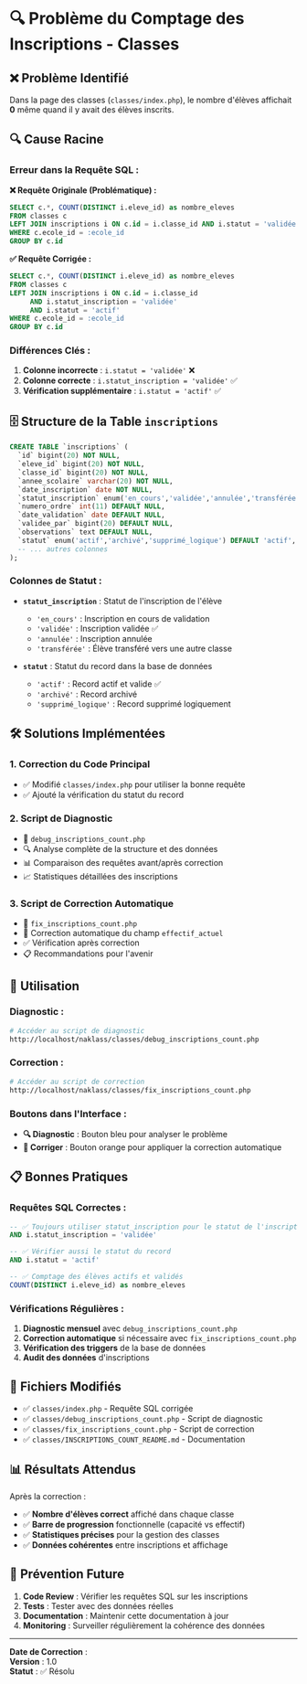 # 🔍 Problème du Comptage des Inscriptions - Classes

## ❌ Problème Identifié

Dans la page des classes (`classes/index.php`), le nombre d'élèves affichait **0** même quand il y avait des élèves inscrits.

## 🔍 Cause Racine

### **Erreur dans la Requête SQL :**

**❌ Requête Originale (Problématique) :**
```sql
SELECT c.*, COUNT(DISTINCT i.eleve_id) as nombre_eleves
FROM classes c
LEFT JOIN inscriptions i ON c.id = i.classe_id AND i.statut = 'validée'
WHERE c.ecole_id = :ecole_id
GROUP BY c.id
```

**✅ Requête Corrigée :**
```sql
SELECT c.*, COUNT(DISTINCT i.eleve_id) as nombre_eleves
FROM classes c
LEFT JOIN inscriptions i ON c.id = i.classe_id 
     AND i.statut_inscription = 'validée' 
     AND i.statut = 'actif'
WHERE c.ecole_id = :ecole_id
GROUP BY c.id
```

### **Différences Clés :**

1. **Colonne incorrecte** : `i.statut = 'validée'` ❌
2. **Colonne correcte** : `i.statut_inscription = 'validée'` ✅
3. **Vérification supplémentaire** : `i.statut = 'actif'` ✅

## 🗄️ Structure de la Table `inscriptions`

```sql
CREATE TABLE `inscriptions` (
  `id` bigint(20) NOT NULL,
  `eleve_id` bigint(20) NOT NULL,
  `classe_id` bigint(20) NOT NULL,
  `annee_scolaire` varchar(20) NOT NULL,
  `date_inscription` date NOT NULL,
  `statut_inscription` enum('en_cours','validée','annulée','transférée') DEFAULT 'en_cours',
  `numero_ordre` int(11) DEFAULT NULL,
  `date_validation` date DEFAULT NULL,
  `validee_par` bigint(20) DEFAULT NULL,
  `observations` text DEFAULT NULL,
  `statut` enum('actif','archivé','supprimé_logique') DEFAULT 'actif',
  -- ... autres colonnes
);
```

### **Colonnes de Statut :**

- **`statut_inscription`** : Statut de l'inscription de l'élève
  - `'en_cours'` : Inscription en cours de validation
  - `'validée'` : Inscription validée ✅
  - `'annulée'` : Inscription annulée
  - `'transférée'` : Élève transféré vers une autre classe

- **`statut`** : Statut du record dans la base de données
  - `'actif'` : Record actif et valide ✅
  - `'archivé'` : Record archivé
  - `'supprimé_logique'` : Record supprimé logiquement

## 🛠️ Solutions Implémentées

### **1. Correction du Code Principal**
- ✅ Modifié `classes/index.php` pour utiliser la bonne requête
- ✅ Ajouté la vérification du statut du record

### **2. Script de Diagnostic**
- 📁 `debug_inscriptions_count.php`
- 🔍 Analyse complète de la structure et des données
- 📊 Comparaison des requêtes avant/après correction
- 📈 Statistiques détaillées des inscriptions

### **3. Script de Correction Automatique**
- 📁 `fix_inscriptions_count.php`
- 🔧 Correction automatique du champ `effectif_actuel`
- ✅ Vérification après correction
- 📋 Recommandations pour l'avenir

## 🚀 Utilisation

### **Diagnostic :**
```bash
# Accéder au script de diagnostic
http://localhost/naklass/classes/debug_inscriptions_count.php
```

### **Correction :**
```bash
# Accéder au script de correction
http://localhost/naklass/classes/fix_inscriptions_count.php
```

### **Boutons dans l'Interface :**
- **🔍 Diagnostic** : Bouton bleu pour analyser le problème
- **🔧 Corriger** : Bouton orange pour appliquer la correction automatique

## 📋 Bonnes Pratiques

### **Requêtes SQL Correctes :**
```sql
-- ✅ Toujours utiliser statut_inscription pour le statut de l'inscription
AND i.statut_inscription = 'validée'

-- ✅ Vérifier aussi le statut du record
AND i.statut = 'actif'

-- ✅ Comptage des élèves actifs et validés
COUNT(DISTINCT i.eleve_id) as nombre_eleves
```

### **Vérifications Régulières :**
1. **Diagnostic mensuel** avec `debug_inscriptions_count.php`
2. **Correction automatique** si nécessaire avec `fix_inscriptions_count.php`
3. **Vérification des triggers** de la base de données
4. **Audit des données** d'inscriptions

## 🔗 Fichiers Modifiés

- ✅ `classes/index.php` - Requête SQL corrigée
- ✅ `classes/debug_inscriptions_count.php` - Script de diagnostic
- ✅ `classes/fix_inscriptions_count.php` - Script de correction
- ✅ `classes/INSCRIPTIONS_COUNT_README.md` - Documentation

## 📊 Résultats Attendus

Après la correction :
- ✅ **Nombre d'élèves correct** affiché dans chaque classe
- ✅ **Barre de progression** fonctionnelle (capacité vs effectif)
- ✅ **Statistiques précises** pour la gestion des classes
- ✅ **Données cohérentes** entre inscriptions et affichage

## 🎯 Prévention Future

1. **Code Review** : Vérifier les requêtes SQL sur les inscriptions
2. **Tests** : Tester avec des données réelles
3. **Documentation** : Maintenir cette documentation à jour
4. **Monitoring** : Surveiller régulièrement la cohérence des données

---

**Date de Correction** : <?php echo date('d/m/Y'); ?>  
**Version** : 1.0  
**Statut** : ✅ Résolu
